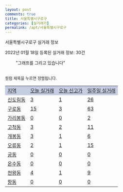 ```yaml
---
layout: post
comments: true
title: 서울특별시구로구
categories: [실거래가]
permalink: /apt/서울특별시구로구
---
```


서울특별시구로구 실거래 정보

2022년 01월 18일 등록된 실거래 정보: 30건

<!--<script async src="https://pagead2.googlesyndication.com/pagead/js/adsbygoogle.js?client=ca-pub-3485438051770037"
 crossorigin="anonymous"></script>-->

<script type="text/javascript">
  google.charts.load('current', {'packages':['corechart']});
  google.charts.setOnLoadCallback(drawChart);

  function drawChart() {
    var data = google.visualization.arrayToDataTable([['거래일', '매매', '전월세', '전매'], ['21-01', 168, 358, 0], ['21-02', 205, 554, 0], ['21-03', 267, 570, 0], ['21-04', 201, 410, 0], ['21-05', 277, 424, 0], ['21-06', 270, 401, 0], ['21-07', 269, 483, 0], ['21-08', 247, 717, 0], ['21-09', 166, 458, 0], ['21-10', 127, 636, 0], ['21-11', 92, 407, 0], ['21-12', 61, 586, 0], ['22-01', 9, 108, 0]]);

    var options = {
      title: '최근 1년간 유형별 거래량 추이',
      legend: { position: 'bottom' }
    };

    setTimeout(function() {
        var chart = new google.visualization.LineChart(document.getElementById('columnchart_material'));
        chart.draw(data, (options));
        document.getElementById('loading').style.display = 'none';
        var dayLabel = (new Date()).getDay();
        if (dayLabel < 2) {
            sorttable.innerSortFunction.apply(document.getElementById('week'), []);
            sorttable.innerSortFunction.apply(document.getElementById('week'), []);        
        }
        else {
            sorttable.innerSortFunction.apply(document.getElementById('today'), []);
            sorttable.innerSortFunction.apply(document.getElementById('today'), []);
        }
    }, 200);

  }
</script>

<div id="loading" style="z-index:20; display: block; margin-left: 35px">"그래프를 그리고 있습니다"</div>
<div id="columnchart_material" style="width: 95%; margin-left: -35px; display: block"></div>
<!--<div style="width: 95%; margin-left: -35px; display: block">
      <script async src="https://pagead2.googlesyndication.com/pagead/js/adsbygoogle.js?client=ca-pub-3485438051770037"
          crossorigin="anonymous"></script>
      <ins class="adsbygoogle"
          style="display:block"
          data-ad-format="fluid"
          data-ad-layout-key="-fb+5w+4e-db+86"
          data-ad-client="ca-pub-3485438051770037"
          data-ad-slot="1827090281"></ins>
      <script>
          (adsbygoogle = window.adsbygoogle || []).push({});
      </script>
</div>-->
<br>

<font size='small' style='font-size: small;'>컬럼 제목을 누르면 정렬됩니다.</font>
<table class="sortable">
  <tr style='background-color: rgba(114, 132, 186,0.4);'>
    <td id="region"><a href="#">지역</a></td>
    <td id="today"><a href="#">오늘 실거래</a></td>
    <td id="today_new"><a href="#">오늘 신고가</a></td>
    <td id="week"><a href="#">일주일 실거래</a></td>
  </tr>

  
  <tr class="item">
    <td><a href="서울특별시구로구신도림동">신도림동</a></td>
    <td><a href="서울특별시구로구신도림동">3</a></td>
    <td><a href="서울특별시구로구신도림동">1</a></td>
    <td><a href="서울특별시구로구신도림동">26</a></td>
  </tr>
    

  <tr class="item">
    <td><a href="서울특별시구로구구로동">구로동</a></td>
    <td><a href="서울특별시구로구구로동">15</a></td>
    <td><a href="서울특별시구로구구로동">3</a></td>
    <td><a href="서울특별시구로구구로동">63</a></td>
  </tr>
    

  <tr class="item">
    <td><a href="서울특별시구로구가리봉동">가리봉동</a></td>
    <td><a href="서울특별시구로구가리봉동">0</a></td>
    <td><a href="서울특별시구로구가리봉동">0</a></td>
    <td><a href="서울특별시구로구가리봉동">2</a></td>
  </tr>
    

  <tr class="item">
    <td><a href="서울특별시구로구고척동">고척동</a></td>
    <td><a href="서울특별시구로구고척동">3</a></td>
    <td><a href="서울특별시구로구고척동">2</a></td>
    <td><a href="서울특별시구로구고척동">11</a></td>
  </tr>
    

  <tr class="item">
    <td><a href="서울특별시구로구개봉동">개봉동</a></td>
    <td><a href="서울특별시구로구개봉동">3</a></td>
    <td><a href="서울특별시구로구개봉동">1</a></td>
    <td><a href="서울특별시구로구개봉동">6</a></td>
  </tr>
    

  <tr class="item">
    <td><a href="서울특별시구로구오류동">오류동</a></td>
    <td><a href="서울특별시구로구오류동">2</a></td>
    <td><a href="서울특별시구로구오류동">1</a></td>
    <td><a href="서울특별시구로구오류동">15</a></td>
  </tr>
    

  <tr class="item">
    <td><a href="서울특별시구로구궁동">궁동</a></td>
    <td><a href="서울특별시구로구궁동">0</a></td>
    <td><a href="서울특별시구로구궁동">0</a></td>
    <td><a href="서울특별시구로구궁동">0</a></td>
  </tr>
    

  <tr class="item">
    <td><a href="서울특별시구로구온수동">온수동</a></td>
    <td><a href="서울특별시구로구온수동">0</a></td>
    <td><a href="서울특별시구로구온수동">0</a></td>
    <td><a href="서울특별시구로구온수동">0</a></td>
  </tr>
    

  <tr class="item">
    <td><a href="서울특별시구로구천왕동">천왕동</a></td>
    <td><a href="서울특별시구로구천왕동">4</a></td>
    <td><a href="서울특별시구로구천왕동">1</a></td>
    <td><a href="서울특별시구로구천왕동">9</a></td>
  </tr>
    

  <tr class="item">
    <td><a href="서울특별시구로구항동">항동</a></td>
    <td><a href="서울특별시구로구항동">0</a></td>
    <td><a href="서울특별시구로구항동">0</a></td>
    <td><a href="서울특별시구로구항동">0</a></td>
  </tr>
    


</table>


    